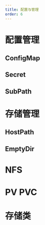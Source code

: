 ```yaml
---
title: 配置与管理
order: 6
---
```


# 配置管理
## ConfigMap
## Secret
## SubPath
# 存储管理
## HostPath
## EmptyDir
# NFS
# PV PVC
# 存储类
